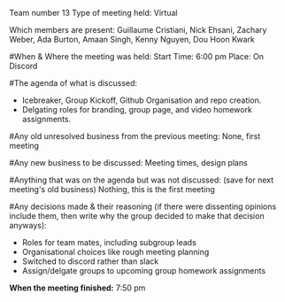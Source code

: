 Team number 13 Type of meeting held: Virtual

Which members are present: Guillaume Cristiani, Nick Ehsani, Zachary Weber, Ada Burton, Amaan Singh, Kenny Nguyen, Dou Hoon Kwark

#When & Where the meeting was held: 
Start Time: 6:00 pm Place: On Discord

#The agenda of what is discussed:
- Icebreaker, Group Kickoff, Github Organisation and repo creation. 
- Delgating roles for branding, group page, and video homework assignments.
  

#Any old unresolved business from the previous meeting:
None, first meeting

#Any new business to be discussed:
Meeting times, design plans
 
#Anything that was on the agenda but was not discussed: (save for next meeting's old business)
Nothing, this is the first meeting

#Any decisions made & their reasoning (if there were dissenting opinions include them, then write why the group decided to make that decision anyways):
  - Roles for team mates, including subgroup leads
  - Organisational choices like rough meeting planning
  - Switched to discord rather than slack
  - Assign/delgate groups to upcoming group homework assignments 

**When the meeting finished:** 7:50 pm
